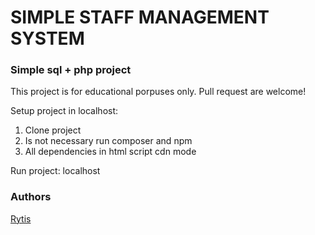 # SIMPLE STAFF MANAGEMENT SYSTEM 
### Simple sql + php project

This project is for educational porpuses only. Pull request are welcome!

Setup project in localhost: 

1. Clone project
2. Is not necessary run composer and npm
3. All dependencies in html script cdn mode


Run project:
localhost


### Authors
[Rytis](https://github.com/prytis)
